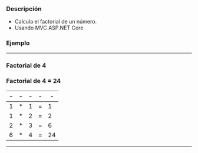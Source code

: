 ### Descripción

- Calcula el factorial de un número.
- Usando MVC ASP.NET Core

### Ejemplo
----

### Factorial de 4

### Factorial de 4  = 24


| -  | -  |  - | - | - |
| ------------- | ------------- | ------------- | ------------- | ------------- |
| 1 | * | 1 | = | 1 |
| 1 | * | 2 | = | 2 |
| 2 | * | 3 | = | 6 |
| 6 | * | 4 | = | 24 |
----
